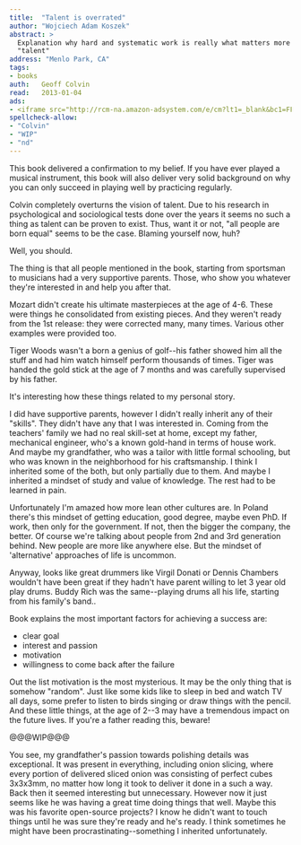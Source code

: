 ```yaml
---
title:	"Talent is overrated"
author: "Wojciech Adam Koszek"
abstract: >
  Explanation why hard and systematic work is really what matters more than
  "talent"
address: "Menlo Park, CA"
tags:
- books
auth:	Geoff Colvin
read:	2013-01-04
ads:
- <iframe src="http://rcm-na.amazon-adsystem.com/e/cm?lt1=_blank&bc1=FFFFFF&IS2=1&npa=1&bg1=FFFFFF&fc1=000000&lc1=FF0000&t=wkoszek-20&o=1&p=8&l=as4&m=amazon&f=ifr&ref=ss_til&asins=1591842948" style="width:120px;height:240px;" scrolling="no" marginwidth="0" marginheight="0" frameborder="0"></iframe>
spellcheck-allow:
- "Colvin"
- "WIP"
- "nd"
---
```

This book delivered a confirmation to my belief. If you have ever played a
musical instrument, this book will also deliver very solid background on why
you can only succeed in playing well by practicing regularly.

Colvin completely overturns the vision of talent.
Due to his research in psychological and sociological tests done over the
years it seems no such a thing as talent can be proven to exist.
Thus, want it or not, "all people are born equal" seems to be the case.
Blaming yourself now, huh?

Well, you should.

The thing is that all people mentioned in the book, starting from sportsman
to musicians had a very supportive parents. Those, who show you whatever
they're interested in and help you after that.

Mozart didn't create his ultimate masterpieces at the age of 4-6. These were
things he consolidated from existing pieces. And they weren't ready from the
1st release: they were corrected many, many times. Various other examples
were provided too.

Tiger Woods wasn't a born a genius of golf--his father showed him all the
stuff and had him watch himself perform thousands of times. Tiger was handed
the gold stick at the age of 7 months and was carefully supervised by his
father.

It's interesting how these things related to my personal story.

I did have supportive parents, however I didn't really inherit any of their
"skills". They didn't have any that I was interested in. Coming from the
teachers' family we had no real skill-set at home, except my father,
mechanical engineer, who's a known gold-hand in terms of house work.  And
maybe my grandfather, who was a tailor with little formal schooling, but who
was known in the neighborhood for his craftsmanship. I think I inherited
some of the both, but only partially due to them. And maybe I inherited a
mindset of study and value of knowledge. The rest had to be learned in pain.

Unfortunately I'm amazed how more lean other cultures are. In Poland there's
this mindset of getting education, good degree, maybe even PhD. If work,
then only for the government. If not, then the bigger the company, the
better. Of course we're talking about people from 2nd and 3rd generation
behind. New people are more like anywhere else. But the mindset of
'alternative' approaches of life is uncommon.

Anyway, looks like great drummers like Virgil Donati or Dennis Chambers
wouldn't have been great if they hadn't have parent willing to let 3 year
old play drums. Buddy Rich was the same--playing drums all his life,
starting from his family's band..

Book explains the most important factors for achieving a success are:

+ clear goal
+ interest and passion
+ motivation
+ willingness to come back after the failure

Out the list motivation is the most mysterious.
It may be the only thing that is somehow "random".
Just like some kids like to sleep in bed and watch TV all days, some prefer
to listen to birds singing or draw things with the pencil.
And these little things, at the age of 2--3 may have a tremendous impact on
the future lives.
If you're a father reading this, beware!

@@@WIP@@@

You see, my grandfather's passion towards polishing details was
exceptional. It was present in everything, including onion slicing, where
every portion of delivered sliced onion was consisting of perfect cubes
3x3x3mm, no matter how long it took to deliver it done in a such a way. Back
then it seemed interesting but unnecessary. However now it just seems like
he was having a great time doing things that well. Maybe this was his
favorite open-source projects? I know he didn't want to touch things until
he was sure they're ready and he's ready. I think sometimes he might have
been procrastinating--something I inherited unfortunately.
